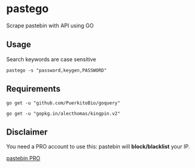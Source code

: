 # pastego

Scrape pastebin with API using GO

## Usage

Search keywords are case sensitive

`pastego -s "password,keygen,PASSWORD"`

## Requirements

`go get -u "github.com/PuerkitoBio/goquery"`

`go get -u "gopkg.in/alecthomas/kingpin.v2"`

## Disclaimer

You need a PRO account to use this: pastebin will **block/blacklist** your IP.

[pastebin PRO](https://pastebin.com/pro)

